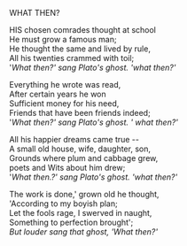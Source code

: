 WHAT THEN?  
  
HIS chosen comrades thought at school  
He must grow a famous man;  
He thought the same and lived by rule,  
All his twenties crammed with toil;  
'*What then?' sang Plato's ghost.  'what then?'*  
  
Everything he wrote was read,  
After certain years he won  
Sufficient money for his need,  
Friends that have been friends indeed;  
'*What then?' sang Plato's ghost.  ' what then?'*  
  
All his happier dreams came true --  
A small old house, wife, daughter, son,  
Grounds where plum and cabbage grew,  
poets and Wits about him drew;  
'*What then.?' sang Plato's ghost.  'what then?'*  
  
The work is done,' grown old he thought,  
'According to my boyish plan;  
Let the fools rage, I swerved in naught,  
Something to perfection brought';  
*But louder sang that ghost, 'What then?'*  

